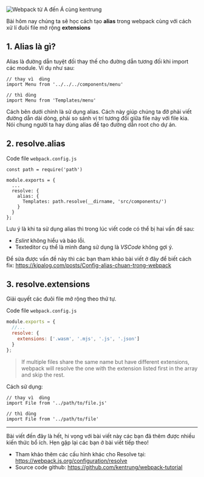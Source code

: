 ![Webpack từ A đến Á cùng kentrung](https://images.viblo.asia/2090b88e-6ec0-49fe-b677-65e927fafc2e.png) 

Bài hôm nay chúng ta sẽ học cách tạo **alias** trong webpack cùng với cách xử lí đuôi file mở rộng **extensions**

## 1. Alias là gì?
Alias là đường dẫn tuyệt đối thay thế cho đường dẫn tương đối khi import các module. Ví dụ như sau:
```
// thay vì  dùng
import Menu from '../../../components/menu'

// thì dùng
import Menu from 'Templates/menu'
```
Cách bên dưới chính là sử dụng alias. Cách này giúp chúng ta đỡ phải viết đường dẫn dài dòng, phải so sánh vị trí tương đối giữa file này với file kia. Nói chung người ta hay dùng alias để tạo đường dẫn root cho dự án.

## 2. resolve.alias
Code file `webpack.config.js` 
```
const path = require('path')

module.exports = {
  ...
  resolve: {
    alias: {
      Templates: path.resolve(__dirname, 'src/components/')
    }
  }
};
```
Lưu ý là khi ta sử dụng alias thì trong lúc viết code có thể bị hai vấn đề sau:
* *Eslint* không hiểu và báo lỗi.
* Texteditor cụ thể là mình đang sử dụng là *VSCode* không gợi ý.

Để sửa được vấn đề này thì các bạn tham khảo bài viết ở đây để biết cách fix: https://kipalog.com/posts/Config-alias-chuan-trong-webpack

## 3. resolve.extensions

Giải quyết các đuôi file mở rộng theo thứ tự.

Code file `webpack.config.js`
```js
module.exports = {
  //...
  resolve: {
    extensions: ['.wasm', '.mjs', '.js', '.json']
  }
};
```

> If multiple files share the same name but have different extensions, webpack will resolve the one with the extension listed first in the array and skip the rest.

Cách sử dụng:
```
// thay vì  dùng
import File from '../path/to/file.js'

// thì dùng
import File from '../path/to/file'
```

-----


Bài viết đến đây là hết, hi vọng với bài viết này các bạn đã thêm được nhiều kiến thức bổ ích. Hẹn gặp lại các bạn ở bài viết tiếp theo!

* Tham khảo thêm các cấu hình khác cho Resolve tại: https://webpack.js.org/configuration/resolve
* Source code github: https://github.com/kentrung/webpack-tutorial